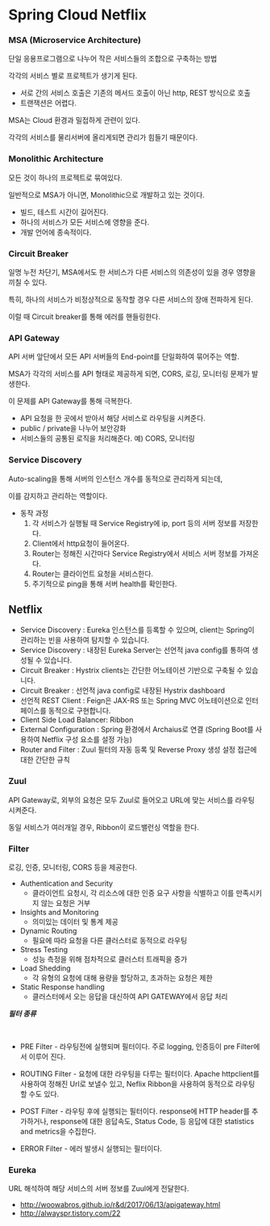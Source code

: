 # Spring Cloud Netflix



### MSA (Microservice Architecture)

단일 응용프로그램으로 나누어 작은 서비스들의 조합으로 구축하는 방법

각각의 서비스 별로 프로젝트가 생기게 된다. 

- 서로 간의 서비스 호출은 기존의 메서드 호출이 아닌 http, REST 방식으로 호출
- 트랜잭션은 어렵다.

MSA는 Cloud 환경과 밀접하게 관련이 있다. 

각각의 서비스를 물리서버에 올리게되면 관리가 힘들기 때문이다. 



### Monolithic Architecture

모든 것이 하나의 프로젝트로 묶여있다. 

일반적으로 MSA가 아니면, Monolithic으로 개발하고 있는 것이다.

- 빌드, 테스트 시간이 길어진다. 
- 하나의 서비스가 모든 서비스에 영향을 준다.
- 개발 언어에 종속적이다.



### Circuit Breaker

일명 누전 차단기, MSA에서도 한 서비스가 다른 서비스의 의존성이 있을 경우 영향을 끼칠 수 있다. 

특히, 하나의 서비스가 비정상적으로 동작할 경우 다른 서비스의 장애 전파하게 된다. 

이럴 때 Circuit breaker를 통해 에러를 핸들링한다. 



### API Gateway

API 서버 앞단에서 모든 API 서버들의 End-point를 단일화하여 묶어주는 역할.

MSA가 각각의 서비스를 API 형태로 제공하게 되면, CORS, 로깅, 모니터링 문제가 발생한다. 

이 문제를 API Gateway를 통해 극복한다. 

- API 요청을 한 곳에서 받아서 해당 서비스로 라우팅을 시켜준다. 
- public / private을 나누어 보안강화
- 서비스들의 공통된 로직을 처리해준다. 예) CORS, 모니터링



### Service Discovery

Auto-scaling을 통해 서버의 인스턴스 개수를 동적으로 관리하게 되는데, 

이를 감지하고 관리하는 역할이다. 

- 동작 과정
  1. 각 서비스가 실행될 때 Service Registry에 ip, port 등의 서버 정보를 저장한다.
  2. Client에서 http요청이 들어온다.
  3. Router는 정해진 시간마다 Service Registry에서 서비스 서버 정보를 가져온다.
  4. Router는 클라이언트 요청을 서비스한다.
  5. 주기적으로 ping을 통해 서버 health를 확인한다.



## Netflix

- Service Discovery : Eureka 인스턴스를 등록할 수 있으며, client는 Spring이 관리하는 빈을 사용하여 탐지할 수 있습니다.
- Service Discovery : 내장된 Eureka Server는 선언적 java config를 통하여 생성될 수 있습니다.
- Circuit Breaker : Hystrix clients는 간단한 어노테이션 기반으로 구축될 수 있습니다.
- Circuit Breaker : 선언적 java config로 내장된 Hystrix dashboard
- 선언적 REST Client : Feign은 JAX-RS 또는 Spring MVC 어노테이션으로 인터페이스를 동적으로 구현합니다.
- Client Side Load Balancer: Ribbon
- External Configuration : Spring 환경에서 Archaius로 연결 (Spring Boot를 사용하여 Netflix 구성 요소를 설정 가능)
- Router and Filter : Zuul 필터의 자동 등록 및 Reverse Proxy 생성 설정 접근에 대한 간단한 규칙



### Zuul

API Gateway로, 외부의 요청은 모두 Zuul로 들어오고 URL에 맞는 서비스를 라우팅 시켜준다. 

동일 서비스가 여러개일 경우, Ribbon이 로드밸런싱 역할을 한다. 



### Filter

로깅, 인증, 모니터링, CORS 등을 제공한다. 

- Authentication and Security
  - 클라이언트 요청시, 각 리소스에 대한 인증 요구 사항을 식별하고 이를 만족시키지 않는 요청은 거부
- Insights and Monitoring
  - 의미있는 데이터 및 통계 제공
- Dynamic Routing
  - 필요에 따라 요청을 다른 클러스터로 동적으로 라우팅
- Stress Testing
  - 성능 측정을 위해 점차적으로 클러스터 트래픽을 증가
- Load Shedding
  - 각 유형의 요청에 대해 용량을 할당하고, 초과하는 요청은 제한
- Static Response handling
  - 클러스터에서 오는 응답을 대신하여 API GATEWAY에서 응답 처리

***필터 종류*** 

<br/>

- PRE Filter - 라우팅전에 실행되며 필터이다. 주로 logging, 인증등이 pre Filter에서 이루어 진다.

- ROUTING Filter - 요청에 대한 라우팅을 다루는 필터이다. Apache httpclient를 사용하여 정해진 Url로 보낼수 있고, Neflix Ribbon을 사용하여 동적으로 라우팅 할 수도 있다.

- POST Filter - 라우팅 후에 실행되는 필터이다. response에 HTTP header를 추가하거나, response에 대한 응답속도, Status Code, 등 응답에 대한 statistics and metrics을 수집한다.

- ERROR Filter - 에러 발생시 실행되는 필터이다.

### Eureka

URL 해석하여 해당 서비스의 서버 정보를 Zuul에게 전달한다. 



- http://woowabros.github.io/r&d/2017/06/13/apigateway.html
- http://alwayspr.tistory.com/22
